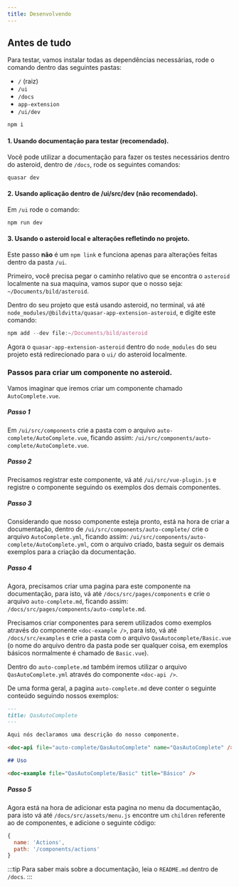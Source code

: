 ```yaml
---
title: Desenvolvendo
---
```


## Antes de tudo
Para testar, vamos instalar todas as dependências necessárias, rode o comando dentro das seguintes pastas:
- `/` (raiz)
- `/ui`
- `/docs`
- `app-extension`
- `/ui/dev`

```bash
npm i
```

#### 1. Usando documentação para testar **(recomendado)**.
Você pode utilizar a documentação para fazer os testes necessários dentro do asteroid, dentro de `/docs`, rode os seguintes comandos:

```js
quasar dev
```

#### 2. Usando aplicação dentro de /ui/src/dev **(não recomendado)**.
Em `/ui` rode o comando:

```js
npm run dev
```

#### 3. Usando o asteroid local e alterações refletindo no projeto.
Este passo **não** é um `npm link` e funciona apenas para alterações feitas dentro da pasta `/ui`.

Primeiro, você precisa pegar o caminho relativo que se encontra o `asteroid` localmente na sua maquina, vamos supor que o nosso seja: `~/Documents/bild/asteroid`.

Dentro do seu projeto que está usando asteroid, no terminal, vá até `node_modules/@bildvitta/quasar-app-extension-asteroid`, e digite este comando:

```js
npm add --dev file:~/Documents/bild/asteroid
```

Agora o `quasar-app-extension-asteroid` dentro do `node_modules` do seu projeto está redirecionado para o `ui/` do asteroid localmente.


### Passos para criar um componente no asteroid.
Vamos imaginar que iremos criar um componente chamado `AutoComplete.vue`.

##### Passo 1
Em `/ui/src/components` crie a pasta com o arquivo `auto-complete/AutoComplete.vue`, ficando assim: `/ui/src/components/auto-complete/AutoComplete.vue`.

##### Passo 2
Precisamos registrar este componente, vá até `/ui/src/vue-plugin.js` e registre o componente seguindo os exemplos dos demais componentes.

##### Passo 3
Considerando que nosso componente esteja pronto, está na hora de criar a documentação, dentro de `/ui/src/components/auto-complete/` crie o arquivo `AutoComplete.yml`, ficando assim: `/ui/src/components/auto-complete/AutoComplete.yml`, com o arquivo criado, basta seguir os demais exemplos para a criação da documentação.

##### Passo 4
Agora, precisamos criar uma pagina para este componente na documentação, para isto, vá até `/docs/src/pages/components` e crie o arquivo `auto-complete.md`, ficando assim: `/docs/src/pages/components/auto-complete.md`.

Precisamos criar componentes para serem utilizados como exemplos através do componente `<doc-example />`, para isto, vá até `/docs/src/examples` e crie a pasta com o arquivo `QasAutocomplete/Basic.vue` (o nome do arquivo dentro da pasta pode ser qualquer coisa, em exemplos básicos normalmente é chamado de `Basic.vue`).

Dentro do `auto-complete.md` também iremos utilizar o arquivo `QasAutoComplete.yml` através do componente `<doc-api />`.

De uma forma geral, a pagina `auto-complete.md` deve conter o seguinte conteúdo seguindo nossos exemplos:

```md
---
title: QasAutoComplete
---

Aqui nós declaramos uma descrição do nosso componente.

<doc-api file="auto-complete/QasAutoComplete" name="QasAutoComplete" />

## Uso

<doc-example file="QasAutoComplete/Basic" title="Básico" />
```

##### Passo 5
Agora está na hora de adicionar esta pagina no menu da documentação, para isto vá até `/docs/src/assets/menu.js` encontre um `children` referente ao de componentes, e adicione o seguinte código:

```js
{
  name: 'Actions',
  path: '/components/actions'
}
```

:::tip
Para saber mais sobre a documentação, leia o `README.md` dentro de `/docs`.
:::

